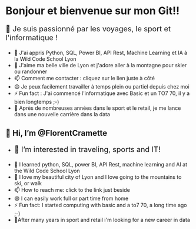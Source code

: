 <h1>Bonjour et bienvenue sur mon Git!!</h1>

<p style="font-size:20px;">👀 Je suis passionné par les voyages, le sport et l'informatique !
  
- 🌱 J'ai appris Python, SQL, Power BI, API Rest, Machine Learning et IA à la Wild Code School Lyon
- 💞️ J'aime ma belle ville de Lyon et j'adore aller à la montagne pour skier ou randonner
- 📫 Comment me contacter : cliquez sur le lien juste à côté
- 😄 Je peux facilement travailler à temps plein ou partiel depuis chez moi 
- ⚡ Fun fact : J'ai commencé l'informatique avec Basic et un TO7 70, il y a bien longtemps ;-)
- 🚀 Après de nombreuses années dans le sport et le retail, je me lance dans une nouvelle carrière dans la data</p>

<h2> 👋 Hi, I’m @FlorentCramette</h2>

- <p style="font-size:20px;">👀 I’m interested in traveling, sports and IT!
- 🌱 I learned python, SQL, power BI, API Rest, machine learning and AI at the Wild Code School Lyon
- 💞️ I love my beautiful city of Lyon and I love going to the mountains to ski, or walk
- 📫 How to reach me: click to the link just beside
- 😄 I can easily work full or part time from home
- ⚡ Fun fact: I started computing with basic and a to7 70, a long time ago ;-)
- 🚀After many years in sport and retail i'm looking for a new career in data</p>
<!---
FlorentCramette/FlorentCramette is a ✨ special ✨ repository because its `README.md` (this file) appears on your GitHub profile.
You can click the Preview link to take a look at your changes.
--->
